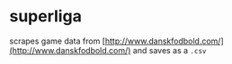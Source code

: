 superliga
=========

scrapes game data from [http://www.danskfodbold.com/](http://www.danskfodbold.com/) and saves as a `.csv`
